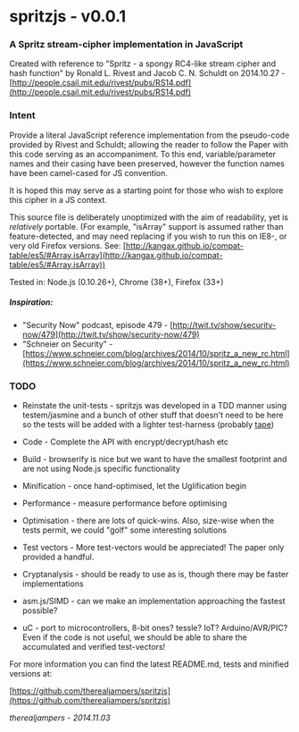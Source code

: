 # spritzjs - v0.0.1


### A Spritz stream-cipher implementation in JavaScript


Created with reference to "Spritz - a spongy RC4-like stream cipher and hash function"
by Ronald L. Rivest and Jacob C. N. Schuldt on 2014.10.27 - [http://people.csail.mit.edu/rivest/pubs/RS14.pdf](http://people.csail.mit.edu/rivest/pubs/RS14.pdf)

### Intent
Provide a literal JavaScript reference implementation from the pseudo-code provided by Rivest and Schuldt;
allowing the reader to follow the Paper with this code serving as an accompaniment. To this end, variable/parameter names and their
casing have been preserved, however the function names have been camel-cased for JS convention.

It is hoped this may serve as a starting point for those who wish to explore this cipher in a JS context.

This source file is deliberately unoptimized with the aim of readability, yet is *relatively* portable. (For example,
"isArray" support is assumed rather than feature-detected, and may need replacing
if you wish to run this on IE8-, or very old Firefox versions.
See: [http://kangax.github.io/compat-table/es5/#Array.isArray](http://kangax.github.io/compat-table/es5/#Array.isArray))

Tested in: Node.js (0.10.26+), Chrome (38+), Firefox (33+)

##### Inspiration:

- "Security Now" podcast, episode 479 - [http://twit.tv/show/security-now/479](http://twit.tv/show/security-now/479)
- "Schneier on Security" - [https://www.schneier.com/blog/archives/2014/10/spritz_a_new_rc.html](https://www.schneier.com/blog/archives/2014/10/spritz_a_new_rc.html)

### TODO

- Reinstate the unit-tests - spritzjs was developed in a TDD manner using testem/jasmine and a bunch of other stuff that doesn't need to be here so the tests will be added with a lighter test-harness (probably [tape](https://www.npmjs.org/package/tape))

- Code - Complete the API with encrypt/decrypt/hash etc
- Build - browserify is nice but we want to have the smallest footprint and are not using Node.js specific functionality
- Minification - once hand-optimised, let the Uglification begin
- Performance - measure performance before optimising
- Optimisation - there are lots of quick-wins. Also, size-wise when the tests permit, we could "golf" some interesting solutions
- Test vectors - More test-vectors would be appreciated! The paper only provided a handful.
- Cryptanalysis - should be ready to use as is, though there may be faster implementations
- asm.js/SIMD - can we make an implementation approaching the fastest possible?
- uC - port to microcontrollers, 8-bit ones? tessle? IoT? Arduino/AVR/PIC? Even if the code is not useful, we should be able to share the accumulated and verified test-vectors!

For more information you can find the latest README.md, tests and minified versions at:

[https://github.com/therealjampers/spritzjs](https://github.com/therealjampers/spritzjs)


*therealjampers - 2014.11.03*